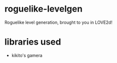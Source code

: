 roguelike-levelgen
==================

Roguelike level generation, brought to you in LOVE2d!

libraries used
==============

* kikito's gamera
